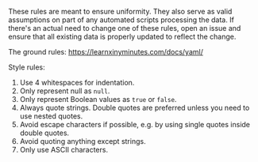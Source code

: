These rules are meant to ensure uniformity. They also serve as valid assumptions on part of any automated scripts processing the data. If there's an actual need to change one of these rules, open an issue and ensure that all existing data is properly updated to reflect the change. 

The ground rules: 
https://learnxinyminutes.com/docs/yaml/

Style rules: 
1. Use 4 whitespaces for indentation. 
2. Only represent null as `null`. 
3. Only represent Boolean values as `true` or `false`. 
4. Always quote strings. Double quotes are preferred unless you need to use nested quotes.
5. Avoid escape characters if possible, e.g. by using single quotes inside double quotes.
6. Avoid quoting anything except strings.
7. Only use ASCII characters.
